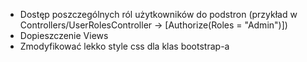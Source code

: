 ﻿- Dostęp poszczególnych ról użytkowników do podstron (przykład w Controllers/UserRolesController -> [Authorize(Roles = "Admin")])
- Dopieszczenie Views
- Zmodyfikować lekko style css dla klas bootstrap-a